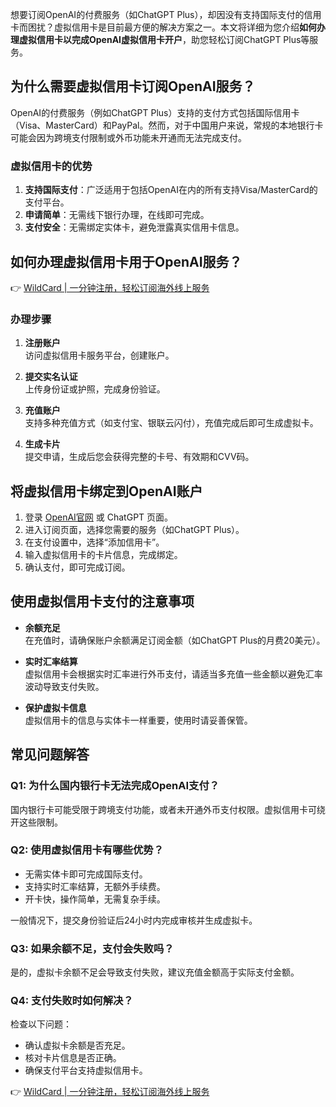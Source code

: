 想要订阅OpenAI的付费服务（如ChatGPT Plus），却因没有支持国际支付的信用卡而困扰？虚拟信用卡是目前最方便的解决方案之一。本文将详细为您介绍**如何办理虚拟信用卡以完成OpenAI虚拟信用卡开户**，助您轻松订阅ChatGPT Plus等服务。

## 为什么需要虚拟信用卡订阅OpenAI服务？

OpenAI的付费服务（例如ChatGPT Plus）支持的支付方式包括国际信用卡（Visa、MasterCard）和PayPal。然而，对于中国用户来说，常规的本地银行卡可能会因为跨境支付限制或外币功能未开通而无法完成支付。

### 虚拟信用卡的优势

1. **支持国际支付**：广泛适用于包括OpenAI在内的所有支持Visa/MasterCard的支付平台。
2. **申请简单**：无需线下银行办理，在线即可完成。
3. **支付安全**：无需绑定实体卡，避免泄露真实信用卡信息。

## 如何办理虚拟信用卡用于OpenAI服务？

👉 [WildCard | 一分钟注册，轻松订阅海外线上服务](https://bit.ly/bewildcard)

### 办理步骤

1. **注册账户**  
   访问虚拟信用卡服务平台，创建账户。

2. **提交实名认证**  
   上传身份证或护照，完成身份验证。

3. **充值账户**  
   支持多种充值方式（如支付宝、银联云闪付），充值完成后即可生成虚拟卡。

4. **生成卡片**  
   提交申请，生成后您会获得完整的卡号、有效期和CVV码。

## 将虚拟信用卡绑定到OpenAI账户

1. 登录 [OpenAI官网](https://platform.openai.com/) 或 ChatGPT 页面。  
2. 进入订阅页面，选择您需要的服务（如ChatGPT Plus）。  
3. 在支付设置中，选择“添加信用卡”。  
4. 输入虚拟信用卡的卡片信息，完成绑定。  
5. 确认支付，即可完成订阅。

## 使用虚拟信用卡支付的注意事项

- **余额充足**  
  在充值时，请确保账户余额满足订阅金额（如ChatGPT Plus的月费20美元）。

- **实时汇率结算**  
  虚拟信用卡会根据实时汇率进行外币支付，请适当多充值一些金额以避免汇率波动导致支付失败。

- **保护虚拟卡信息**  
  虚拟信用卡的信息与实体卡一样重要，使用时请妥善保管。

## 常见问题解答

### Q1: 为什么国内银行卡无法完成OpenAI支付？

国内银行卡可能受限于跨境支付功能，或者未开通外币支付权限。虚拟信用卡可绕开这些限制。

### Q2: 使用虚拟信用卡有哪些优势？

- 无需实体卡即可完成国际支付。  
- 支持实时汇率结算，无额外手续费。  
- 开卡快，操作简单，无需复杂手续。  

一般情况下，提交身份验证后24小时内完成审核并生成虚拟卡。

### Q3: 如果余额不足，支付会失败吗？

是的，虚拟卡余额不足会导致支付失败，建议充值金额高于实际支付金额。

### Q4: 支付失败时如何解决？

检查以下问题：  
- 确认虚拟卡余额是否充足。  
- 核对卡片信息是否正确。  
- 确保支付平台支持虚拟信用卡。

👉 [WildCard | 一分钟注册，轻松订阅海外线上服务](https://bit.ly/bewildcard)